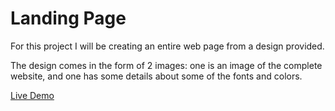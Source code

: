 # Landing Page
For this project I will be creating an entire web page from a design provided.

The design comes in the form of 2 images: one is an image of the complete website, and one has some details about some of the fonts and colors.

<p> <a href="https://b3t0247.github.io/landing-page/">Live Demo </a> </p>
